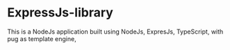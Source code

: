 # ExpressJs-library
This is a NodeJs application built using NodeJs, ExpresJs, TypeScript, with pug as template engine, 
